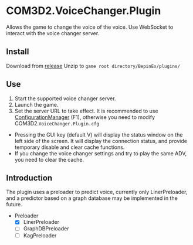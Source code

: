 # COM3D2.VoiceChanger.Plugin

Allows the game to change the voice of the voice. Use WebSocket to interact with the voice changer server.

## Install

Download from [release](https://github.com/silver1145/COM3D2.VoiceChanger.Plugin/releases)
Unzip to `game root directory/BepinEx/plugins/`

## Use

1. Start the supported voice changer server.
2. Launch the game.
3. Set the server URL to take effect. It is recommended to use [ConfigurationManager](https://github.com/BepInEx/BepInEx.ConfigurationManager) (F1), otherwise you need to modify COM3D2.`VoiceChanger.Plugin.cfg`

* Pressing the GUI key (default V) will display the status window on the left side of the screen. It will display the connection status, and provide temporary disable and clear cache functions.
* If you change the voice changer settings and try to play the same ADV, you need to clear the cache.

## Introduction

The plugin uses a preloader to predict voice, currently only LinerPreloader, and a predictor based on a graph database may be implemented in the future.

* Preloader
  * [x] LinerPreloader
  * [ ] GraphDBPreloader
  * [ ] KagPreloader
